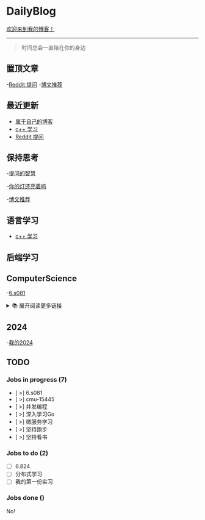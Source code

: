 # DailyBlog

[欢迎来到我的博客！](https://blogs.zhaozhonghe.me)

---

> 时间总会一直陪在你的身边

## 置顶文章

-[Reddit 提问](https://github.com/Zhonghe-zhao/DailyBlog/issues/7)
-[博文推荐](https://github.com/Zhonghe-zhao/DailyBlog/issues/9)

## 最近更新

- [属于自己的博客](https://github.com/Zhonghe-zhao/DailyBlog/issues/1)
- [c++ 学习](https://github.com/Zhonghe-zhao/DailyBlog/issues/2)
- [Reddit 提问](https://github.com/Zhonghe-zhao/DailyBlog/issues/7)

## 保持思考

-[提问的智慧](https://github.com/Zhonghe-zhao/DailyBlog/issues/6)

-[你的灯还亮着吗](https://github.com/Zhonghe-zhao/DailyBlog/issues/5)

-[博文推荐](https://github.com/Zhonghe-zhao/DailyBlog/issues/9)

## 语言学习

- [c++ 学习](https://github.com/Zhonghe-zhao/DailyBlog/issues/2)

## 后端学习

## ComputerScience

-[6.s081](https://github.com/Zhonghe-zhao/DailyBlog/issues/8)

<details>
  <summary>📚 展开阅读更多链接</summary>
</details>

## 2024

-[我的2024](https://github.com/Zhonghe-zhao/DailyBlog/issues/3)

## TODO

### Jobs in progress (7)
- [ >] 6.s081
- [ >] cmu-15445
- [ >] 并发编程
- [ >] 深入学习Go
- [ >] 微服务学习
- [ >] 坚持跑步
- [ >] 坚持看书
 
### Jobs to do (2)

- [ ] 6.824
- [ ] 分布式学习
- [ ] 我的第一份实习

### Jobs done ()

No!
